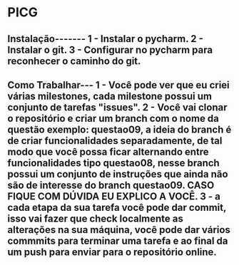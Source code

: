 # PICG
Instalação-------
1 - Instalar o pycharm.
2 - Instalar o git.
3 - Configurar no pycharm para reconhecer o caminho do git.
-----------------
Como Trabalhar---
1 - Você pode ver que eu criei várias milestones, cada milestone possui um conjunto de tarefas "issues".
2 - Você vai clonar o repositório e criar um branch com o nome da questão exemplo: questao09, a ideia do branch é de criar funcionalidades
separadamente, de tal modo que você possa ficar alternando entre funcionalidades tipo questao08, nesse branch possui um conjunto de instruções
que ainda não são de interesse do branch questao09. CASO FIQUE COM DÚVIDA EU EXPLICO A VOCÊ.
3 - a cada etapa da sua tarefa você pode dar commit, isso vai fazer que check localmente as alterações na sua máquina, você pode dar vários 
commmits para terminar uma tarefa e ao final da um push para enviar para o repositório online.
----------------
